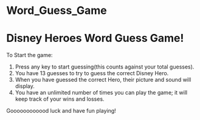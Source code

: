 # Word_Guess_Game


<h1>Disney Heroes Word Guess Game!</h1>

To Start the game:

1. Press any key to start guessing(this counts against your total guesses).
2. You have 13 guesses to try to guess the correct Disney Hero.
3. When you have guessed the correct Hero, their picture and sound will display.
4. You have an unlimited number of times you can play the game; it will keep track of your wins and losses.

Goooooooooood luck and have fun playing!

<img href="images/hangman.png"> 
